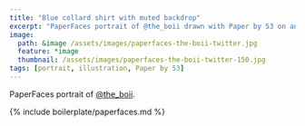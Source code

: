 ```yaml
---
title: "Blue collard shirt with muted backdrop"
excerpt: "PaperFaces portrait of @the_boii drawn with Paper by 53 on an iPad."
image: 
  path: &image /assets/images/paperfaces-the-boii-twitter.jpg 
  feature: *image
  thumbnail: /assets/images/paperfaces-the-boii-twitter-150.jpg
tags: [portrait, illustration, Paper by 53]
---
```


PaperFaces portrait of [@the_boii](https://twitter.com/the_boii).

{% include boilerplate/paperfaces.md %}
